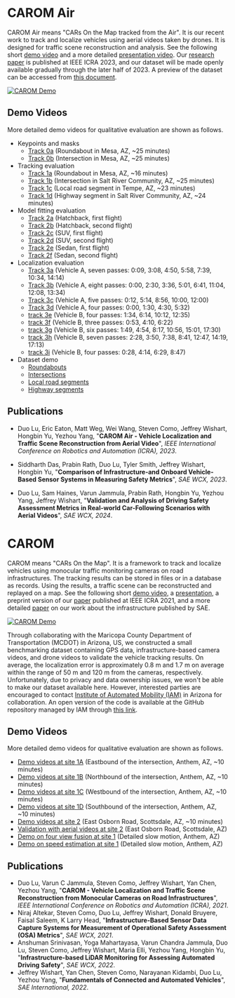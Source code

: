 # CAROM Air

CAROM Air means "CARs On the Map tracked from the Air". It is our recent work to track and localize vehicles using aerial videos taken by drones. It is designed for traffic scene reconstruction and analysis. See the following short [demo video](https://youtu.be/YQcnAQMWmas) and a more detailed [presentation video](https://www.youtube.com/watch?v=eMgsUzwJAOU). Our [research paper](https://github.com/duolu/CAROM/blob/main/papers/CAROM_Air_camera_ready.pdf) is published at IEEE ICRA 2023, and our dataset will be made openly available gradually through the later half of 2023. A preview of the dataset can be accessed from [this document](https://docs.google.com/document/d/1ILzkIccVBLmeqEZhxXrqL1S1Mc7ZNXqR8s5JoJlDTzA/edit?usp=share_link).

[![CAROM Demo](https://img.youtube.com/vi/YQcnAQMWmas/0.jpg)](https://youtu.be/YQcnAQMWmas)

## Demo Videos

More detailed demo videos for qualitative evaluation are shown as follows.

* Keypoints and masks
  * [Track 0a](https://youtu.be/jSyA9yeg9CE) (Roundabout in Mesa, AZ, ~25 minutes)
  * [Track 0b](https://youtu.be/9kRBCou6yco) (Intersection in Mesa, AZ, ~25 minutes)
* Tracking evaluation
  * [Track 1a](https://youtu.be/9IsbQ_jfSlA) (Roundabout in Mesa, AZ, ~16 minutes)
  * [Track 1b](https://youtu.be/VWkGq62GtP8) (Intersection in Salt River Community, AZ, ~25 minutes)
  * [Track 1c](https://youtu.be/LrPKceT6OoI) (Local road segment in Tempe, AZ, ~23 minutes)
  * [Track 1d](https://youtu.be/xesGTjivWwc) (Highway segment in Salt River Community, AZ, ~24 minutes)
* Model fitting evaluation
  * [Track 2a](https://youtu.be/9N8S6Fr_HoQ) (Hatchback, first flight)
  * [Track 2b](https://youtu.be/wqA7cpWiRuc) (Hatchback, second flight)
  * [Track 2c](https://youtu.be/C7GBcROezGk) (SUV, first flight)
  * [Track 2d](https://youtu.be/5pk7EKnmlNA) (SUV, second flight)
  * [Track 2e](https://youtu.be/8HtYUmEzJ8s) (Sedan, first flight)
  * [Track 2f](https://youtu.be/xJDAWIf3Zec) (Sedan, second flight)
* Localization evaluation
  * [Track 3a](https://youtu.be/ts7h4i6Cz4w) (Vehicle A, seven passes: 0:09, 3:08, 4:50, 5:58, 7:39, 10:34, 14:14)
  * [Track 3b](https://youtu.be/CXOICJtjKJE) (Vehicle A, eight passes: 0:00, 2:30, 3:36, 5:01, 6:41, 11:04, 12:08, 13:34)
  * [Track 3c](https://youtu.be/5baGciKmBu0) (Vehicle A, five passes: 0:12, 5:14, 8:56, 10:00, 12:00)
  * [Track 3d](https://youtu.be/e8xckoBgYyQ) (Vehicle A, four passes: 0:00, 1:30, 4:30, 5:32)
  * [track 3e](https://youtu.be/K6Eu_fKIa7A) (Vehicle B, four passes: 1:34, 6:14, 10:12, 12:35)
  * [track 3f](https://youtu.be/dzXh-6few7g) (Vehicle B, three passes: 0:53, 4:10, 6:22)
  * [track 3g](https://youtu.be/E0oVavZ-r_g) (Vehicle B, six passes: 1:49, 4:54, 8:17, 10:56, 15:01, 17:30)
  * [track 3h](https://youtu.be/KM2lxBYVKlY) (Vehicle B, seven passes: 2:28, 3:50, 7:38, 8:41, 12:47, 14:19, 17:13)
  * [track 3i](https://youtu.be/wc5e3D2WT0w) (Vehicle B, four passes: 0:28, 4:14, 6:29, 8:47)
* Dataset demo
  * [Roundabouts](https://youtu.be/4hF1ABO0-24)
  * [Intersections](https://youtu.be/4Drjxmoe4Sc)
  * [Local road segments](https://youtu.be/BPsEchi_qWU)
  * [Highway segments](https://youtu.be/R5io_pBuvpM)

## Publications

* Duo Lu, Eric Eaton, Matt Weg, Wei Wang, Steven Como, Jeffrey Wishart, Hongbin Yu, Yezhou Yang, "**CAROM Air - Vehicle Localization and Traffic Scene Reconstruction from Aerial Video**", *IEEE International Conference on Robotics and Automation (ICRA), 2023*.

* Siddharth Das, Prabin Rath, Duo Lu, Tyler Smith, Jeffrey Wishart, Hongbin Yu, "**Comparison of Infrastructure-and Onboard Vehicle-Based Sensor Systems in Measuring Safety Metrics**", *SAE WCX, 2023*.

* Duo Lu, Sam Haines, Varun Jammula, Prabin Rath, Hongbin Yu, Yezhou Yang, Jeffrey Wishart, "**Validation and Analysis of Driving Safety Assessment Metrics in Real-world Car-Following Scenarios with Aerial Videos**", *SAE WCX, 2024*.


# CAROM

CAROM means "CARs On the Map". It is a framework to track and localize vehicles using monocular traffic monitoring cameras on road infrastructures. The tracking results can be stored in files or in a database as records. Using the results, a traffic scene can be reconstructed and replayed on a map. See the following short [demo video](https://youtu.be/2OQ2Pf1BeHc), a [presentation](https://youtu.be/rbA0ppKy9Dc), a preprint version of our [paper]([https://arxiv.org/abs/2104.00893](https://github.com/duolu/CAROM/blob/main/papers/CAROM_camera_ready.pdf)) published at IEEE ICRA 2021, and a more detailed [paper](https://github.com/duolu/CAROM/blob/main/papers/Infrastructure-Based%20Sensor%20Data%20Capture%20Systems%20for%20Measurement%20of%20Operational%20Safety%20Assessment%20(OSA)%20Metrics%20(SAE%202021).pdf) on our work about the infrastructure published by SAE.

[![CAROM Demo](https://img.youtube.com/vi/2OQ2Pf1BeHc/0.jpg)](https://youtu.be/2OQ2Pf1BeHc)

Through collaborating with the Maricopa County Department of Transportation (MCDOT) in Arizona, US, we constructed a small benchmarking dataset containing GPS data, infrastructure-based camera videos, and drone videos to validate the vehicle tracking results. On average, the localization error is approximately 0.8 m and 1.7 m on average within the range of 50 m and 120 m from the cameras, respectively. Unfortunately, due to privacy and data ownership issues, we won't be able to make our dataset available here. However, interested parties are encouraged to contact [Institute of Automated Mobility (IAM)](https://www.azcommerce.com/iam/) in Arizona for collaboration. An open version of the code is available at the GitHub repository managed by IAM through [this link](https://github.com/Institute-of-Automated-Mobility/tracking_3d).

## Demo Videos

More detailed demo videos for qualitative evaluation are shown as follows.

* [Demo videos at site 1A](https://youtu.be/pKGxqBnaGAk) (Eastbound of the intersection, Anthem, AZ, ~10 minutes)
* [Demo videos at site 1B](https://youtu.be/79ZrOIpRCN0) (Northbound of the intersection, Anthem, AZ, ~10 minutes)
* [Demo videos at site 1C](https://youtu.be/aFRLNki1Sq0) (Westbound of the intersection, Anthem, AZ, ~10 minutes)
* [Demo videos at site 1D](https://youtu.be/pMOLFDCAGI4) (Southbound of the intersection, Anthem, AZ, ~10 minutes)
* [Demo videos at site 2](https://youtu.be/cR5G8N1hxko) (East Osborn Road, Scottsdale, AZ, ~10 minutes)
* [Validation with aerial videos at site 2](https://youtu.be/Z6AY0bTjV-4) (East Osborn Road, Scottsdale, AZ)
* [Demo on four view fusion at site 1](https://youtu.be/eQwW7ZCzwtU) (Detailed slow motion, Anthem, AZ)
* [Demo on speed estimation at site 1](https://youtu.be/8jOseFxUxsI) (Detailed slow motion, Anthem, AZ)

## Publications

* Duo Lu, Varun C Jammula, Steven Como, Jeffrey Wishart, Yan Chen, Yezhou Yang, "**CAROM - Vehicle Localization and Traffic Scene Reconstruction from Monocular Cameras on Road Infrastructures**", *IEEE International Conference on Robotics and Automation (ICRA), 2021*.
* Niraj Altekar, Steven Como, Duo Lu, Jeffrey Wishart, Donald Bruyere, Faisal Saleem, K Larry Head, "**Infrastructure-Based Sensor Data Capture Systems for Measurement of Operational Safety Assessment (OSA) Metrics**", *SAE WCX, 2021*.
* Anshuman Srinivasan, Yoga Mahartayasa, Varun Chandra Jammula, Duo Lu, Steven Como, Jeffrey Wishart, Maria Elli, Yezhou Yang, Hongbin Yu, "**Infrastructure-based LiDAR Monitoring for Assessing Automated Driving Safety**", *SAE WCX, 2022*.
* Jeffrey Wishart, Yan Chen, Steven Como, Narayanan Kidambi, Duo Lu, Yezhou Yang, "**Fundamentals of Connected and Automated Vehicles**", *SAE International, 2022*.
